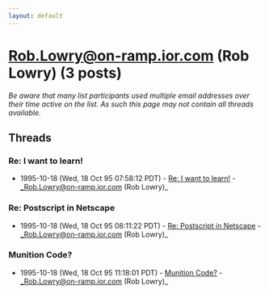 ```yaml
---
layout: default
---
```


# Rob.Lowry@on-ramp.ior.com (Rob Lowry) (3 posts)

_Be aware that many list participants used multiple email addresses over their time active on the list. As such this page may not contain all threads available._

## Threads

### Re: I want to learn!
+ 1995-10-18 (Wed, 18 Oct 95 07:58:12 PDT) - [Re: I want to learn!](/archive/1995/10/99e2f161b4e9af4cddad7de19de31ffc26a6a58762d1343b352c2a4d5298ae71) - _Rob.Lowry@on-ramp.ior.com (Rob Lowry)_

### Re: Postscript in Netscape
+ 1995-10-18 (Wed, 18 Oct 95 08:11:22 PDT) - [Re: Postscript in Netscape](/archive/1995/10/aa1ff4e2f48d5e9f8b7166c4703baf4d79e33d316acb86c25a549681678b40c9) - _Rob.Lowry@on-ramp.ior.com (Rob Lowry)_

### Munition Code?
+ 1995-10-18 (Wed, 18 Oct 95 11:18:01 PDT) - [Munition Code?](/archive/1995/10/427d2905a88c0e3fe37b87900d48f7499a4fb727279a23cc466da8cda7c00a29) - _Rob.Lowry@on-ramp.ior.com (Rob Lowry)_

